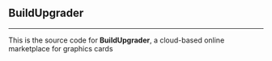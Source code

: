 ## BuildUpgrader
---

This is the source code for **BuildUpgrader**, a cloud-based online marketplace for graphics cards

